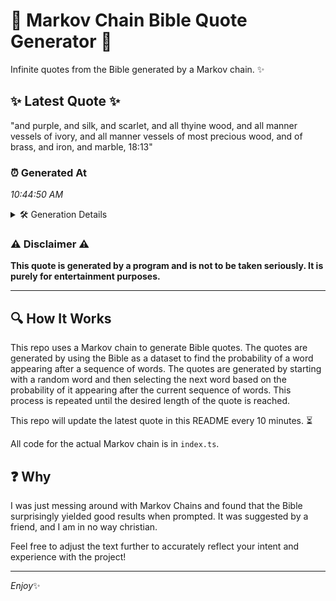 # 📖 Markov Chain Bible Quote Generator 📖

Infinite quotes from the Bible generated by a Markov chain. ✨

## ✨ Latest Quote ✨
"and purple, and silk, and scarlet, and all thyine wood, and all manner vessels of ivory, and all manner vessels of most precious wood, and of brass, and iron, and marble, 18:13"

### ⏰ Generated At
*10:44:50 AM*

<details>
    <summary>🛠️ Generation Details</summary>
    <p>
        <strong>🌱 Seed:</strong> and<br>
        <strong>🔄 Iterations:</strong> 31<br>
        <strong>📜 Context History:</strong><br>[ and ]: purple,<br>[ and, purple, ]: and<br>[ and, purple,, and ]: silk,<br>[ and, purple,, and, silk, ]: and<br>[ and, purple,, and, silk,, and ]: scarlet,<br>[ and, purple,, and, silk,, and, scarlet, ]: and<br>[ purple,, and, silk,, and, scarlet,, and ]: all<br>[ and, silk,, and, scarlet,, and, all ]: thyine<br>[ silk,, and, scarlet,, and, all, thyine ]: wood,<br>[ and, scarlet,, and, all, thyine, wood, ]: and<br>[ scarlet,, and, all, thyine, wood,, and ]: all<br>[ and, all, thyine, wood,, and, all ]: manner<br>[ all, thyine, wood,, and, all, manner ]: vessels<br>[ thyine, wood,, and, all, manner, vessels ]: of<br>[ wood,, and, all, manner, vessels, of ]: ivory,<br>[ and, all, manner, vessels, of, ivory, ]: and<br>[ all, manner, vessels, of, ivory,, and ]: all<br>[ manner, vessels, of, ivory,, and, all ]: manner<br>[ vessels, of, ivory,, and, all, manner ]: vessels<br>[ of, ivory,, and, all, manner, vessels ]: of<br>[ ivory,, and, all, manner, vessels, of ]: most<br>[ and, all, manner, vessels, of, most ]: precious<br>[ all, manner, vessels, of, most, precious ]: wood,<br>[ manner, vessels, of, most, precious, wood, ]: and<br>[ vessels, of, most, precious, wood,, and ]: of<br>[ of, most, precious, wood,, and, of ]: brass,<br>[ most, precious, wood,, and, of, brass, ]: and<br>[ precious, wood,, and, of, brass,, and ]: iron,<br>[ wood,, and, of, brass,, and, iron, ]: and<br>[ and, of, brass,, and, iron,, and ]: marble,<br>[ of, brass,, and, iron,, and, marble, ]: 18:13<br>
    </p>
</details>

### ⚠️ Disclaimer ⚠️
**This quote is generated by a program and is not to be taken seriously. It is purely for entertainment purposes.**

---

## 🔍 How It Works

This repo uses a Markov chain to generate Bible quotes. The quotes are generated by using the Bible as a dataset to find the probability of a word appearing after a sequence of words. The quotes are generated by starting with a random word and then selecting the next word based on the probability of it appearing after the current sequence of words. This process is repeated until the desired length of the quote is reached.

This repo will update the latest quote in this README every 10 minutes. ⏳

All code for the actual Markov chain is in `index.ts`.

## ❓ Why

I was just messing around with Markov Chains and found that the Bible surprisingly yielded good results when prompted. 
It was suggested by a friend, and I am in no way christian.

Feel free to adjust the text further to accurately reflect your intent and experience with the project!

---

*Enjoy*✨
